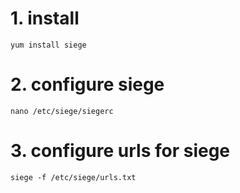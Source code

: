 # 1. install
```
yum install siege
```
# 2. configure siege
```
nano /etc/siege/siegerc
```
# 3. configure urls for siege
```
siege -f /etc/siege/urls.txt
```
